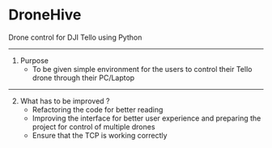 # DroneHive
Drone control for DJI Tello using Python

____________________________
1. Purpose
   - To be given simple environment for the users to control their Tello drone through their PC/Laptop 
____________________________
2. What has to be improved ?
   - Refactoring the code for better reading
   - Improving the interface for better user experience and preparing the project for control of multiple drones
   - Ensure that the TCP is working correctly
   
